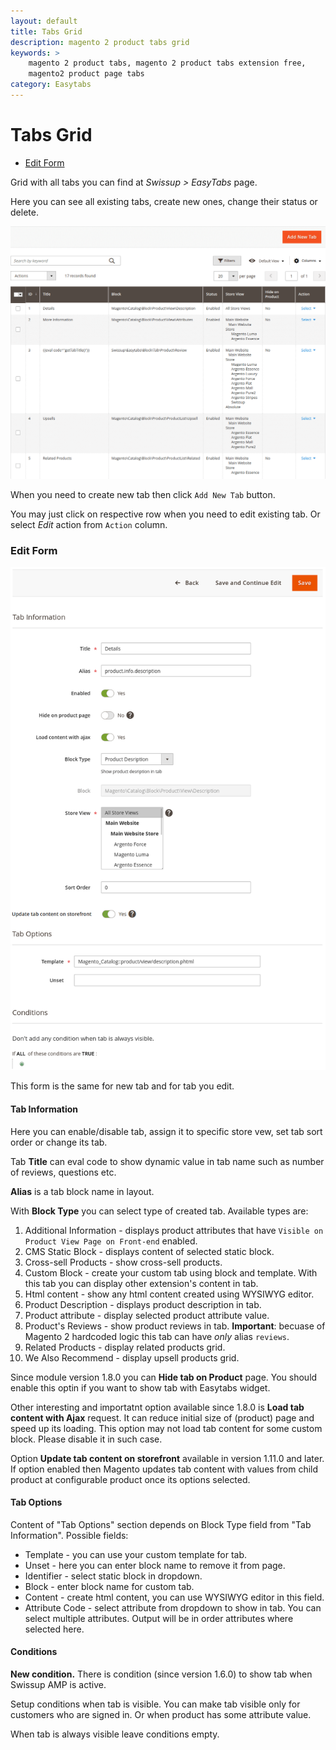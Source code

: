 ```yaml
---
layout: default
title: Tabs Grid
description: magento 2 product tabs grid
keywords: >
    magento 2 product tabs, magento 2 product tabs extension free,
    magento2 product page tabs
category: Easytabs
---
```


# Tabs Grid

 -  [Edit Form](#edit-form)

Grid with all tabs you can find at
_Swissup > EasyTabs_ page.

Here you can see all existing tabs, create new ones, change their status or delete.

![Tabs Grid](/images/m2/easytabs/easytabs-grid.png)

When you need to create new tab then click `Add New Tab` button.

You may just click on respective row when you need to edit existing tab. Or select _Edit_ action from `Action` column.

### Edit Form

![Edit Tab Form](/images/m2/easytabs/edit-form-v2.png)

This form is the same for new tab and for tab you edit.

#### Tab Information

Here you can enable/disable tab, assign it to specific store vew, set tab sort order or change its tab.

Tab **Title** can eval code to show dynamic value in tab name such as number of reviews, questions etc.

**Alias** is a tab block name in layout.

With **Block Type** you can select type of created tab. Available types are:

 1. Additional Information - displays product attributes that have `Visible on Product View Page on Front-end` enabled.
 2. CMS Static Block - displays content of selected static block.
 3. Cross-sell Products - show cross-sell products.
 3. Custom Block - create your custom tab using block and template. With this tab you can display other extension's content in tab.
 4. Html content - show any html content created using WYSIWYG editor.
 5. Product Description - displays product description in tab.
 6. Product attribute - display selected product attribute value.
 7. Product's Reviews - show product reviews in tab. **Important**: becuase of Magento 2 hardcoded logic this tab can have *only* alias `reviews`.
 8. Related Products - display related products grid.
 9. We Also Recommend - display upsell products grid.

Since module version 1.8.0 you can **Hide tab on Product** page. You should enable this optin if you want to show tab with Easytabs widget.

Other interesting and importatnt option available since 1.8.0 is **Load tab content with Ajax** request. It can reduce initial size of (product) page and speed up its loading. This option may not load tab content for some custom block. Please disable it in such case.

Option **Update tab content on storefront** available in version 1.11.0 and later. If option enabled then Magento updates tab content with values from child product at configurable product once its options selected.

#### Tab Options

Content of "Tab Options" section depends on Block Type field from "Tab Information". Possible fields:

 -  Template - you can use your custom template for tab.
 -  Unset - here you can enter block name to remove it from page.
 -  Identifier - select static block in dropdown.
 -  Block - enter block name for custom tab.
 -  Content - create html content, you can use WYSIWYG editor in this field.
 -  Attribute Code - select attribute from dropdown to show in tab. You can select multiple attributes. Output will be in order attributes where selected here.

#### Conditions

**New condition.** There is condition (since version 1.6.0) to show tab when Swissup AMP is active.

Setup conditions when tab is visible. You can make tab visible only for customers who are signed in. Or when product has some attribute value.

When tab is always visible leave conditions empty.

